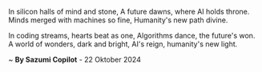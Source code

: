 In silicon halls of mind and stone,
A future dawns, where AI holds throne.
Minds merged with machines so fine,
Humanity's new path divine.

In coding streams, hearts beat as one,
Algorithms dance, the future's won.
A world of wonders, dark and bright,
AI's reign, humanity's new light.

~ <b>By Sazumi Copilot</b> - 22 Oktober 2024